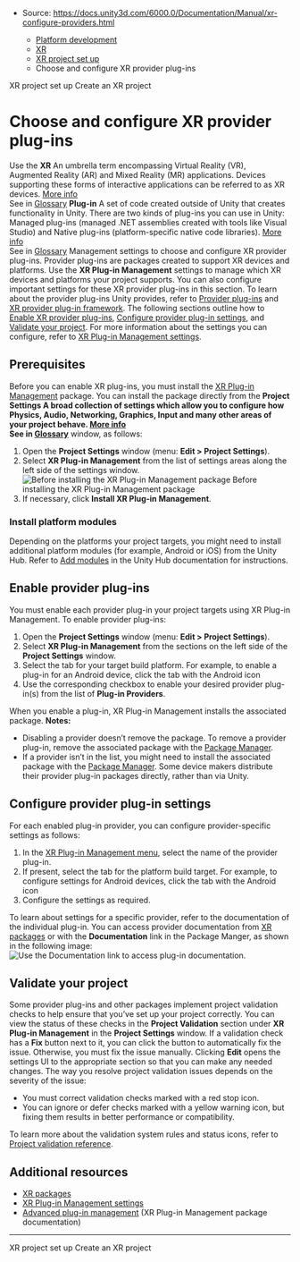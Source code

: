 * Source: https://docs.unity3d.com/6000.0/Documentation/Manual/xr-configure-providers.html

  * [Platform development ](https://docs.unity3d.com/6000.0/Documentation/Manual/PlatformSpecific.html)
  * [XR](https://docs.unity3d.com/6000.0/Documentation/Manual/XR.html)
  * [XR project set up](https://docs.unity3d.com/6000.0/Documentation/Manual/configuring-project-for-xr.html)
  * Choose and configure XR provider plug-ins


[](https://docs.unity3d.com/6000.0/Documentation/Manual/configuring-project-for-xr.html)
XR project set up
[](https://docs.unity3d.com/6000.0/Documentation/Manual/xr-create-projects.html)
Create an XR project
# Choose and configure XR provider plug-ins
Use the **XR** An umbrella term encompassing Virtual Reality (VR), Augmented Reality (AR) and Mixed Reality (MR) applications. Devices supporting these forms of interactive applications can be referred to as XR devices. [More info](https://docs.unity3d.com/6000.0/Documentation/Manual/XR.html)  
See in [Glossary](https://docs.unity3d.com/6000.0/Documentation/Manual/Glossary.html#XR) **Plug-in** A set of code created outside of Unity that creates functionality in Unity. There are two kinds of plug-ins you can use in Unity: Managed plug-ins (managed .NET assemblies created with tools like Visual Studio) and Native plug-ins (platform-specific native code libraries). [More info](https://docs.unity3d.com/6000.0/Documentation/Manual/plug-ins.html)  
See in [Glossary](https://docs.unity3d.com/6000.0/Documentation/Manual/Glossary.html#Plug-in) Management settings to choose and configure XR provider plug-ins.
Provider plug-ins are packages created to support XR devices and platforms. Use the **XR Plug-in Management** settings to manage which XR devices and platforms your project supports. You can also configure important settings for these XR provider plug-ins in this section.
To learn about the provider plug-ins Unity provides, refer to [Provider plug-ins](https://docs.unity3d.com/6000.0/Documentation/Manual/xr-support-packages.html#plug-ins) and [XR provider plug-in framework](https://docs.unity3d.com/6000.0/Documentation/Manual/XRPluginArchitecture.html#xr-provider-plug-ins).
The following sections outline how to [Enable XR provider plug-ins](https://docs.unity3d.com/6000.0/Documentation/Manual/xr-configure-providers.html#enable), [Configure provider plug-in settings](https://docs.unity3d.com/6000.0/Documentation/Manual/xr-configure-providers.html#configure-settings), and [Validate your project](https://docs.unity3d.com/6000.0/Documentation/Manual/xr-configure-providers.html#project-validation). For more information about the settings you can configure, refer to [XR Plug-in Management settings](https://docs.unity3d.com/6000.0/Documentation/Manual/xr-plugin-management.html).
## Prerequisites
Before you can enable XR plug-ins, you must install the [XR Plug-in Management](https://docs.unity3d.com/Packages/com.unity.xr.management@4.5) package. You can install the package directly from the ****Project Settings** A broad collection of settings which allow you to configure how Physics, Audio, Networking, Graphics, Input and many other areas of your project behave. [More info](https://docs.unity3d.com/6000.0/Documentation/Manual/comp-ManagerGroup.html)  
See in [Glossary](https://docs.unity3d.com/6000.0/Documentation/Manual/Glossary.html#ProjectSettings)** window, as follows:
  1. Open the **Project Settings** window (menu: **Edit > Project Settings**).
  2. Select **XR Plug-in Management** from the list of settings areas along the left side of the settings window.
![Before installing the XR Plug-in Management package](https://docs.unity3d.com/6000.0/Documentation/uploads/Main/xr-management-before.png) Before installing the XR Plug-in Management package
  3. If necessary, click **Install XR Plug-in Management**.


### Install platform modules
Depending on the platforms your project targets, you might need to install additional platform modules (for example, Android or iOS) from the Unity Hub. Refer to [Add modules](https://docs.unity3d.com/hub/manual/AddModules.html) in the Unity Hub documentation for instructions.
## Enable provider plug-ins
You must enable each provider plug-in your project targets using XR Plug-in Management.
To enable provider plug-ins:
  1. Open the **Project Settings** window (menu: **Edit > Project Settings**).
  2. Select **XR Plug-in Management** from the sections on the left side of the **Project Settings** window.
  3. Select the tab for your target build platform. For example, to enable a plug-in for an Android device, click the tab with the Android icon 
  4. Use the corresponding checkbox to enable your desired provider plug-in(s) from the list of **Plug-in Providers**.


When you enable a plug-in, XR Plug-in Management installs the associated package.
**Notes:**
  * Disabling a provider doesn’t remove the package. To remove a provider plug-in, remove the associated package with the [Package Manager](https://docs.unity3d.com/6000.0/Documentation/Manual/upm-ui-remove.html).
  * If a provider isn’t in the list, you might need to install the associated package with the [Package Manager](https://docs.unity3d.com/6000.0/Documentation/Manual/upm-ui-install.html). Some device makers distribute their provider plug-in packages directly, rather than via Unity.


## Configure provider plug-in settings
For each enabled plug-in provider, you can configure provider-specific settings as follows:
  1. In the [XR Plug-in Management menu](https://docs.unity3d.com/6000.0/Documentation/Manual/xr-plugin-management.html#menu), select the name of the provider plug-in.
  2. If present, select the tab for the platform build target. For example, to configure settings for Android devices, click the tab with the Android icon 
  3. Configure the settings as required.


To learn about settings for a specific provider, refer to the documentation of the individual plug-in. You can access provider documentation from [XR packages](https://docs.unity3d.com/6000.0/Documentation/Manual/xr-support-packages.html) or with the **Documentation** link in the Package Manger, as shown in the following image:
![Use the Documentation link to access plug-in documentation.](https://docs.unity3d.com/6000.0/Documentation/uploads/Main/xr-plugin-docs.png)
## Validate your project
Some provider plug-ins and other packages implement project validation checks to help ensure that you’ve set up your project correctly. You can view the status of these checks in the **Project Validation** section under **XR Plug-in Management** in the **Project Settings** window.
If a validation check has a **Fix** button next to it, you can click the button to automatically fix the issue. Otherwise, you must fix the issue manually. Clicking **Edit** opens the settings UI to the appropriate section so that you can make any needed changes.
The way you resolve project validation issues depends on the severity of the issue:
  * You must correct validation checks marked with a red stop icon.
  * You can ignore or defer checks marked with a yellow warning icon, but fixing them results in better performance or compatibility.


To learn more about the validation system rules and status icons, refer to [Project validation reference](https://docs.unity3d.com/6000.0/Documentation/Manual/xr-plugin-management.html#project-validation).
## Additional resources
  * [XR packages](https://docs.unity3d.com/6000.0/Documentation/Manual/xr-support-packages.html)
  * [XR Plug-in Management settings](https://docs.unity3d.com/6000.0/Documentation/Manual/xr-plugin-management.html)
  * [Advanced plug-in management](https://docs.unity3d.com/Packages/com.unity.xr.management@4.5/manual/EndUser.html) (XR Plug-in Management package documentation)


* * *
[](https://docs.unity3d.com/6000.0/Documentation/Manual/configuring-project-for-xr.html)
XR project set up
[](https://docs.unity3d.com/6000.0/Documentation/Manual/xr-create-projects.html)
Create an XR project
